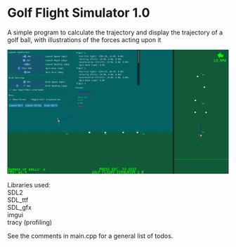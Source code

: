 # Golf Flight Simulator 1.0

A simple program to calculate the trajectory and display the trajectory of a golf ball, with illustrations of the forces acting upon it

![Preview Screenshot](golf_ss3.png)

Libraries used:<br>
SDL2<br>
SDL_ttf<br>
SDL_gfx<br>
imgui<br>
tracy (profiling)

See the comments in main.cpp for a general list of todos.
